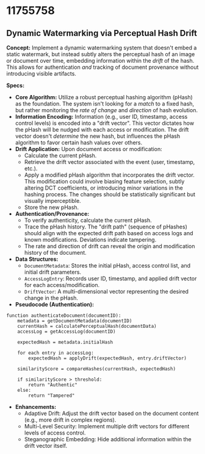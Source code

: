 # 11755758

## Dynamic Watermarking via Perceptual Hash Drift

**Concept:** Implement a dynamic watermarking system that doesn't embed a static watermark, but instead subtly alters the perceptual hash of an image or document over time, embedding information within the *drift* of the hash. This allows for authentication *and* tracking of document provenance without introducing visible artifacts.

**Specs:**

*   **Core Algorithm:** Utilize a robust perceptual hashing algorithm (pHash) as the foundation. The system isn't looking for a *match* to a fixed hash, but rather monitoring the *rate of change* and *direction* of hash evolution.
*   **Information Encoding:**  Information (e.g., user ID, timestamp, access control levels) is encoded into a "drift vector". This vector dictates how the pHash will be nudged with each access or modification. The drift vector doesn't *determine* the new hash, but influences the pHash algorithm to favor certain hash values over others.
*   **Drift Application:**  Upon document access or modification:
    *   Calculate the current pHash.
    *   Retrieve the drift vector associated with the event (user, timestamp, etc.).
    *   Apply a modified pHash algorithm that incorporates the drift vector. This modification could involve biasing feature selection, subtly altering DCT coefficients, or introducing minor variations in the hashing process. The changes should be statistically significant but visually imperceptible.
    *   Store the new pHash.
*   **Authentication/Provenance:**
    *   To verify authenticity, calculate the current pHash.
    *   Trace the pHash history. The "drift path" (sequence of pHashes) should align with the expected drift path based on access logs and known modifications. Deviations indicate tampering.
    *   The rate and direction of drift can reveal the origin and modification history of the document.
*   **Data Structures:**
    *   `DocumentMetadata`: Stores the initial pHash, access control list, and initial drift parameters.
    *   `AccessLogEntry`: Records user ID, timestamp, and applied drift vector for each access/modification.
    *   `DriftVector`: A multi-dimensional vector representing the desired change in the pHash.
*   **Pseudocode (Authentication):**

```
function authenticateDocument(documentID):
    metadata = getDocumentMetadata(documentID)
    currentHash = calculatePerceptualHash(documentData)
    accessLog = getAccessLog(documentID)

    expectedHash = metadata.initialHash

    for each entry in accessLog:
        expectedHash = applyDrift(expectedHash, entry.driftVector)

    similarityScore = compareHashes(currentHash, expectedHash)

    if similarityScore > threshold:
        return "Authentic"
    else:
        return "Tampered"
```

*   **Enhancements:**
    *   Adaptive Drift: Adjust the drift vector based on the document content (e.g., more drift in complex regions).
    *   Multi-Level Security: Implement multiple drift vectors for different levels of access control.
    *   Steganographic Embedding: Hide additional information within the drift vector itself.